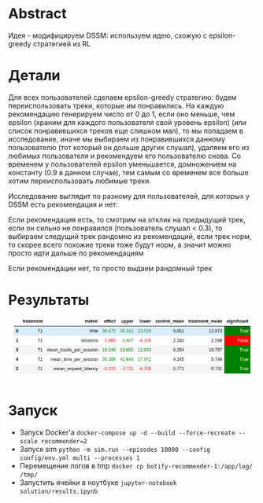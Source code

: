 # Abstract
Идея - модифицируем DSSM: используем идею, схожую с epsilon-greedy стратегией из RL

# Детали
Для всех пользователей сделаем epsilon-greedy стратегию: будем переиспользовать треки, которые им понравились. На каждую рекомендацию генерируем число от 0 до 1, если оно меньше, чем epsilon (храним для каждого пользователя свой уровень epsilon) (или список понравившихся треков еще слишком мал), то мы попадаем в исследование, иначе мы выбираем из понравившихся данному пользователю (тот который он дольше других слушал), удаляем его из любимых пользователя и рекомендуем его пользователю снова. Со временем у пользователей epsilon уменьшается, домножением на константу (0.9 в данном случае), тем самым со временем все больше хотим переиспользовать любимые треки.

Исследование выглядит по разному для пользователей, для которых у DSSM есть рекомендация и нет:

Если рекомендация есть, то смотрим на отклик на предыдущий трек, если он сильно не понравился (пользователь слушал < 0.3), то выбираем следущий трек рандомно из рекомендаций, если трек норм, то скорее всего похожие треки тоже будут норм, а значит можно просто идти дальше по рекомендациям

Если рекомендации нет, то просто выдаем рандомный трек

# Результаты
![результаты A/B эксперимента: treatment - epsilon-greedy, control - DSSM](image.png)

# Запуск

- Запуск Docker'a `docker-compose up -d --build --force-recreate --scale recommender=2`
- Запуск sim `python -m sim.run --episodes 10000 --config config/env.yml multi --processes 1`
- Перемещение логов в tmp `docker cp botify-recommender-1:/app/log/ /tmp/`
- Запустить ячейки в ноутбуке `jupyter-notebook solution/results.ipynb`
